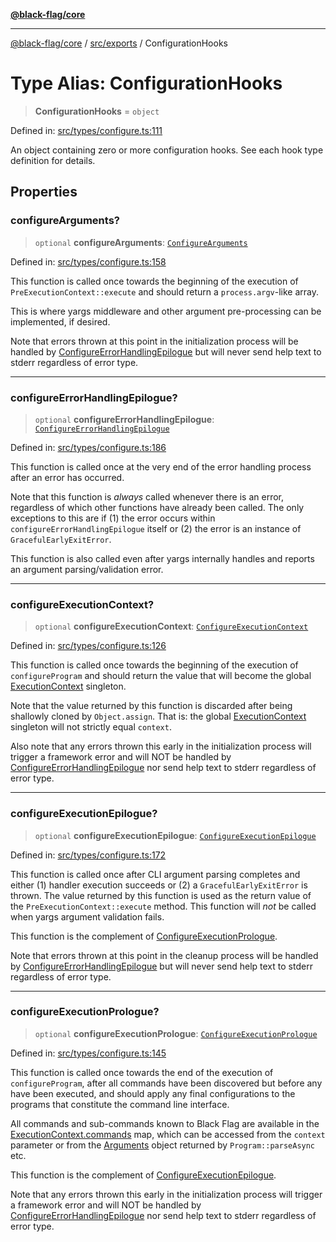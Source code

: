 [**@black-flag/core**](../../../README.md)

***

[@black-flag/core](../../../README.md) / [src/exports](../README.md) / ConfigurationHooks

# Type Alias: ConfigurationHooks

> **ConfigurationHooks** = `object`

Defined in: [src/types/configure.ts:111](https://github.com/Xunnamius/black-flag/blob/dca16a7cbf43b7d8428fc9b34cc49fc69b7b6672/src/types/configure.ts#L111)

An object containing zero or more configuration hooks. See each hook type
definition for details.

## Properties

### configureArguments?

> `optional` **configureArguments**: [`ConfigureArguments`](ConfigureArguments.md)

Defined in: [src/types/configure.ts:158](https://github.com/Xunnamius/black-flag/blob/dca16a7cbf43b7d8428fc9b34cc49fc69b7b6672/src/types/configure.ts#L158)

This function is called once towards the beginning of the execution of
`PreExecutionContext::execute` and should return a `process.argv`-like
array.

This is where yargs middleware and other argument pre-processing can be
implemented, if desired.

Note that errors thrown at this point in the initialization process will be
handled by [ConfigureErrorHandlingEpilogue](ConfigureErrorHandlingEpilogue.md) but will never send help
text to stderr regardless of error type.

***

### configureErrorHandlingEpilogue?

> `optional` **configureErrorHandlingEpilogue**: [`ConfigureErrorHandlingEpilogue`](ConfigureErrorHandlingEpilogue.md)

Defined in: [src/types/configure.ts:186](https://github.com/Xunnamius/black-flag/blob/dca16a7cbf43b7d8428fc9b34cc49fc69b7b6672/src/types/configure.ts#L186)

This function is called once at the very end of the error handling process
after an error has occurred.

Note that this function is _always_ called whenever there is an error,
regardless of which other functions have already been called. The only
exceptions to this are if (1) the error occurs within
`configureErrorHandlingEpilogue` itself or (2) the error is an instance of
`GracefulEarlyExitError`.

This function is also called even after yargs internally handles and
reports an argument parsing/validation error.

***

### configureExecutionContext?

> `optional` **configureExecutionContext**: [`ConfigureExecutionContext`](ConfigureExecutionContext.md)

Defined in: [src/types/configure.ts:126](https://github.com/Xunnamius/black-flag/blob/dca16a7cbf43b7d8428fc9b34cc49fc69b7b6672/src/types/configure.ts#L126)

This function is called once towards the beginning of the execution of
`configureProgram` and should return the value that will become the global
[ExecutionContext](../util/type-aliases/ExecutionContext.md) singleton.

Note that the value returned by this function is discarded after being
shallowly cloned by `Object.assign`. That is: the global
[ExecutionContext](../util/type-aliases/ExecutionContext.md) singleton will not strictly equal `context`.

Also note that any errors thrown this early in the initialization process
will trigger a framework error and will NOT be handled by
[ConfigureErrorHandlingEpilogue](ConfigureErrorHandlingEpilogue.md) nor send help text to stderr
regardless of error type.

***

### configureExecutionEpilogue?

> `optional` **configureExecutionEpilogue**: [`ConfigureExecutionEpilogue`](ConfigureExecutionEpilogue.md)

Defined in: [src/types/configure.ts:172](https://github.com/Xunnamius/black-flag/blob/dca16a7cbf43b7d8428fc9b34cc49fc69b7b6672/src/types/configure.ts#L172)

This function is called once after CLI argument parsing completes and
either (1) handler execution succeeds or (2) a `GracefulEarlyExitError` is
thrown. The value returned by this function is used as the return value of
the `PreExecutionContext::execute` method. This function will _not_ be
called when yargs argument validation fails.

This function is the complement of [ConfigureExecutionPrologue](ConfigureExecutionPrologue.md).

Note that errors thrown at this point in the cleanup process will be
handled by [ConfigureErrorHandlingEpilogue](ConfigureErrorHandlingEpilogue.md) but will never send help
text to stderr regardless of error type.

***

### configureExecutionPrologue?

> `optional` **configureExecutionPrologue**: [`ConfigureExecutionPrologue`](ConfigureExecutionPrologue.md)

Defined in: [src/types/configure.ts:145](https://github.com/Xunnamius/black-flag/blob/dca16a7cbf43b7d8428fc9b34cc49fc69b7b6672/src/types/configure.ts#L145)

This function is called once towards the end of the execution of
`configureProgram`, after all commands have been discovered but before any
have been executed, and should apply any final configurations to the
programs that constitute the command line interface.

All commands and sub-commands known to Black Flag are available in the
[ExecutionContext.commands](../util/type-aliases/ExecutionContext.md#commands) map, which can be accessed from the
`context` parameter or from the [Arguments](Arguments.md) object returned by
`Program::parseAsync` etc.

This function is the complement of [ConfigureExecutionEpilogue](ConfigureExecutionEpilogue.md).

Note that any errors thrown this early in the initialization process will
trigger a framework error and will NOT be handled by
[ConfigureErrorHandlingEpilogue](ConfigureErrorHandlingEpilogue.md) nor send help text to stderr
regardless of error type.
